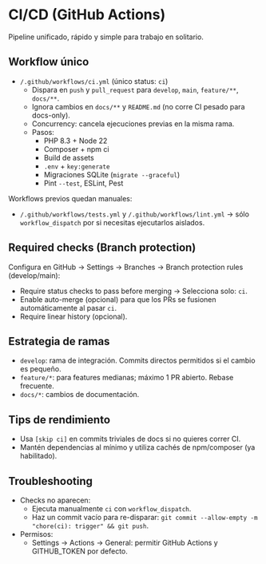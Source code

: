 # CI/CD (GitHub Actions)

Pipeline unificado, rápido y simple para trabajo en solitario.

## Workflow único
- `/.github/workflows/ci.yml` (único status: `ci`)
  - Dispara en `push` y `pull_request` para `develop`, `main`, `feature/**`, `docs/**`.
  - Ignora cambios en `docs/**` y `README.md` (no corre CI pesado para docs-only).
  - Concurrency: cancela ejecuciones previas en la misma rama.
  - Pasos:
    - PHP 8.3 + Node 22
    - Composer + npm ci
    - Build de assets
    - `.env` + `key:generate`
    - Migraciones SQLite (`migrate --graceful`)
    - Pint `--test`, ESLint, Pest

Workflows previos quedan manuales:
- `/.github/workflows/tests.yml` y `/.github/workflows/lint.yml` → sólo `workflow_dispatch` por si necesitas ejecutarlos aislados.

## Required checks (Branch protection)
Configura en GitHub → Settings → Branches → Branch protection rules (develop/main):
- Require status checks to pass before merging → Selecciona solo: `ci`.
- Enable auto-merge (opcional) para que los PRs se fusionen automáticamente al pasar `ci`.
- Require linear history (opcional).

## Estrategia de ramas
- `develop`: rama de integración. Commits directos permitidos si el cambio es pequeño.
- `feature/*`: para features medianas; máximo 1 PR abierto. Rebase frecuente.
- `docs/*`: cambios de documentación.

## Tips de rendimiento
- Usa `[skip ci]` en commits triviales de docs si no quieres correr CI.
- Mantén dependencias al mínimo y utiliza cachés de npm/composer (ya habilitado).

## Troubleshooting
- Checks no aparecen:
  - Ejecuta manualmente `ci` con `workflow_dispatch`.
  - Haz un commit vacío para re-disparar: `git commit --allow-empty -m "chore(ci): trigger" && git push`.
- Permisos:
  - Settings → Actions → General: permitir GitHub Actions y GITHUB_TOKEN por defecto.
